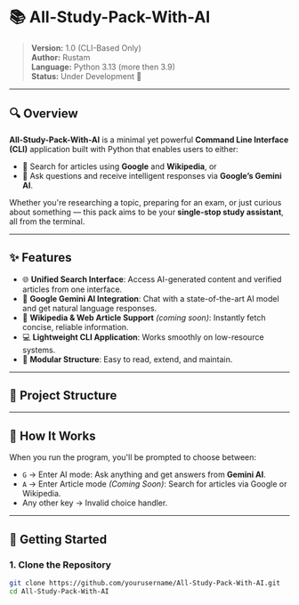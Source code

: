 # 📚 All-Study-Pack-With-AI

> **Version:** 1.0 (CLI-Based Only)  
> **Author:** Rustam  
> **Language:** Python 3.13 (more then 3.9)  
> **Status:** Under Development 🚧

---

## 🔍 Overview

**All-Study-Pack-With-AI** is a minimal yet powerful **Command Line Interface (CLI)** application built with Python that enables users to either:

- 🔎 Search for articles using **Google** and **Wikipedia**, or  
- 🤖 Ask questions and receive intelligent responses via **Google’s Gemini AI**.

Whether you're researching a topic, preparing for an exam, or just curious about something — this pack aims to be your **single-stop study assistant**, all from the terminal.

---

## ✨ Features

- 🌐 **Unified Search Interface**: Access AI-generated content and verified articles from one interface.
- 🧠 **Google Gemini AI Integration**: Chat with a state-of-the-art AI model and get natural language responses.
- 📖 **Wikipedia & Web Article Support** *(coming soon)*: Instantly fetch concise, reliable information.
- 💻 **Lightweight CLI Application**: Works smoothly on low-resource systems.
- 🔌 **Modular Structure**: Easy to read, extend, and maintain.

---

## 📂 Project Structure

---

## 🧠 How It Works

When you run the program, you'll be prompted to choose between:

- `G` → Enter AI mode: Ask anything and get answers from **Gemini AI**.
- `A` → Enter Article mode *(Coming Soon)*: Search for articles via Google or Wikipedia.
- Any other key → Invalid choice handler.

---

## 🚀 Getting Started

### 1. Clone the Repository

```bash
git clone https://github.com/yourusername/All-Study-Pack-With-AI.git
cd All-Study-Pack-With-AI


